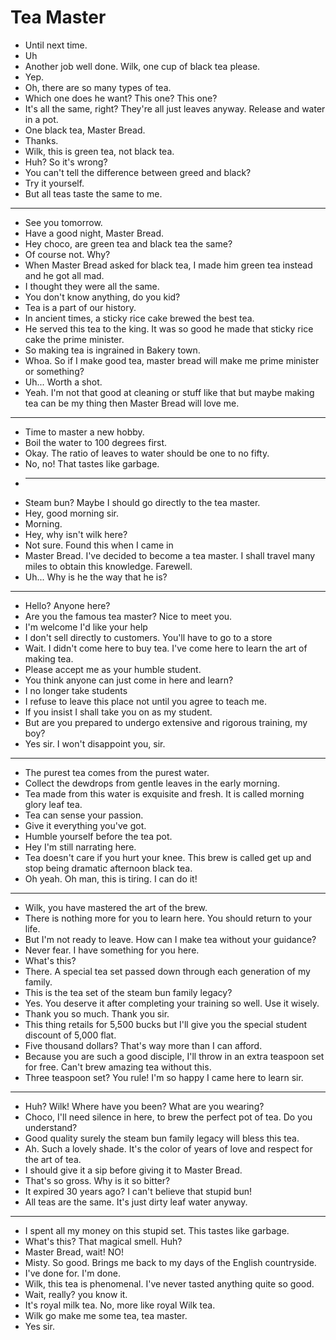 # Tea Master

- Until next time.
- Uh
- Another job well done. Wilk, one cup of black tea please.
- Yep.
- Oh, there are so many types of tea.
- Which one does he want? This one? This one?
- It's all the same, right? They're all just leaves anyway. Release and water in a pot.
- One black tea, Master Bread.
- Thanks.
- Wilk, this is green tea, not black tea.
- Huh? So it's wrong?
- You can't tell the difference between greed and black?
- Try it yourself.
- But all teas taste the same to me.
* * *
- See you tomorrow.
- Have a good night, Master Bread.
- Hey choco, are green tea and black tea the same?
- Of course not. Why?
- When Master Bread asked for black tea, I made him green tea instead and he got all mad.
- I thought they were all the same.
- You don't know anything, do you kid?
- Tea is a part of our history.
- In ancient times, a sticky rice cake brewed the best tea.
- He served this tea to the king. It was so good he made that sticky rice cake the prime minister.
- So making tea is ingrained in Bakery town.
- Whoa. So if I make good tea, master bread will make me prime minister or something?
- Uh... Worth a shot.
- Yeah. I'm not that good at cleaning or stuff like that but maybe making tea can be my thing then Master Bread will love me.
* * *
- Time to master a new hobby.
- Boil the water to 100 degrees first.
- Okay. The ratio of leaves to water should be one to no fifty.
- No, no! That tastes like garbage.
- * * *
- Steam bun? Maybe I should go directly to the tea master.
- Hey, good morning sir.
- Morning.
- Hey, why isn't wilk here?
- Not sure. Found this when I came in
- Master Bread. I've decided to become a tea master. I shall travel many miles to obtain this knowledge. Farewell.
- Uh... Why is he the way that he is?
* * *
- Hello? Anyone here?
- Are you the famous tea master? Nice to meet you.
- I'm welcome I'd like your help
- I don't sell directly to customers. You'll have to go to a store
- Wait. I didn't come here to buy tea. I've come here to learn the art of making tea.
- Please accept me as your humble student.
- You think anyone can just come in here and learn?
- I no longer take students
- I refuse to leave this place not until you agree to teach me.
- If you insist I shall take you on as my student.
- But are you prepared to undergo extensive and rigorous training, my boy?
- Yes sir. I won't disappoint you, sir.
* * *
- The purest tea comes from the purest water.
- Collect the dewdrops from gentle leaves in the early morning.
- Tea made from this water is exquisite and fresh. It is called morning glory leaf tea.
- Tea can sense your passion.
- Give it everything you've got.
- Humble yourself before the tea pot.
- Hey I'm still narrating here.
- Tea doesn't care if you hurt your knee. This brew is called get up and stop being dramatic afternoon black tea.
- Oh yeah. Oh man, this is tiring. I can do it!
* * *
- Wilk, you have mastered the art of the brew.
- There is nothing more for you to learn here. You should return to your life.
- But I'm not ready to leave. How can I make tea without your guidance?
- Never fear. I have something for you here.
- What's this?
- There. A special tea set passed down through each generation of my family.
- This is the tea set of the steam bun family legacy?
- Yes. You deserve it after completing your training so well. Use it wisely.
- Thank you so much. Thank you sir.
- This thing retails for 5,500 bucks but I'll give you the special student discount of 5,000 flat.
- Five thousand dollars? That's way more than I can afford.
- Because you are such a good disciple, I'll throw in an extra teaspoon set for free. Can't brew amazing tea without this.
- Three teaspoon set? You rule! I'm so happy I came here to learn sir.
* * *
- Huh? Wilk! Where have you been? What are you wearing?
- Choco, I'll need silence in here, to brew the perfect pot of tea. Do you understand?
- Good quality surely the steam bun family legacy will bless this tea.
- Ah. Such a lovely shade. It's the color of years of love and respect for the art of tea.
- I should give it a sip before giving it to Master Bread.
- That's so gross. Why is it so bitter?
- It expired 30 years ago? I can't believe that stupid bun!
- All teas are the same. It's just dirty leaf water anyway.
* * *
- I spent all my money on this stupid set. This tastes like garbage.
- What's this? That magical smell. Huh?
- Master Bread, wait! NO!
- Misty. So good. Brings me back to my days of the English countryside.
- I've done for. I'm done.
- Wilk, this tea is phenomenal. I've never tasted anything quite so good.
- Wait, really? you know it.
- It's royal milk tea. No, more like royal Wilk tea.
- Wilk go make me some tea, tea master.
- Yes sir.
